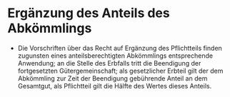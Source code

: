 # Ergänzung des Anteils des Abkömmlings

- Die Vorschriften über das Recht auf Ergänzung des Pflichtteils finden zugunsten eines anteilsberechtigten Abkömmlings entsprechende Anwendung; an die Stelle des Erbfalls tritt die Beendigung der fortgesetzten Gütergemeinschaft; als gesetzlicher Erbteil gilt der dem Abkömmling zur Zeit der Beendigung gebührende Anteil an dem Gesamtgut, als Pflichtteil gilt die Hälfte des Wertes dieses Anteils.

